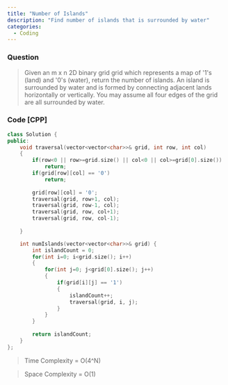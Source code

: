 ```yaml
---
title: "Number of Islands"
description: "Find number of islands that is surrounded by water"
categories:
  - Coding
---
```


### Question

> Given an m x n 2D binary grid grid which represents a map of '1's (land) and '0's (water), return the number of islands. An island is surrounded by water and is formed by connecting adjacent lands horizontally or vertically. You may assume all four edges of the grid are all surrounded by water.

### Code [CPP]

```cpp
class Solution {
public:
    void traversal(vector<vector<char>>& grid, int row, int col)
    {
        if(row<0 || row>=grid.size() || col<0 || col>=grid[0].size())
            return;
        if(grid[row][col] == '0')
            return;
        
        grid[row][col] = '0';
        traversal(grid, row+1, col);
        traversal(grid, row-1, col);
        traversal(grid, row, col+1);
        traversal(grid, row, col-1);
        
    }

    int numIslands(vector<vector<char>>& grid) {
        int islandCount = 0;
        for(int i=0; i<grid.size(); i++)
        {
            for(int j=0; j<grid[0].size(); j++)
            {
                if(grid[i][j] == '1')
                {
                    islandCount++;
                    traversal(grid, i, j);
                }
            }
        }
        
        return islandCount;
    }
};
```


> Time Complexity = O(4^N)

> Space Complexity = O(1)
